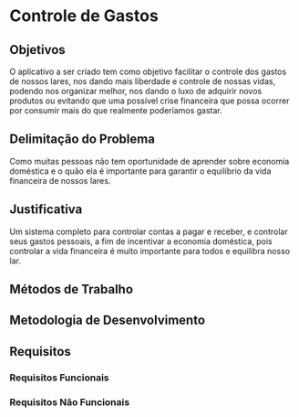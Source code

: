 # Controle de Gastos

## Objetivos

O aplicativo a ser criado tem como objetivo facilitar o controle dos gastos de nossos lares, nos dando mais liberdade e controle de nossas vidas, podendo nos organizar melhor, nos dando o luxo de adquirir novos produtos ou evitando que uma possível crise financeira que possa ocorrer por consumir mais do que realmente poderíamos gastar.

## Delimitação do Problema

Como muitas pessoas não tem oportunidade de aprender sobre economia doméstica e o quão ela é importante para garantir o equilíbrio da vida financeira de nossos lares.

## Justificativa

Um sistema completo para controlar contas a pagar e receber, e controlar seus gastos pessoais, a fim de incentivar a economia doméstica, pois controlar a vida financeira é muito importante para todos e equilibra nosso lar.

## Métodos de Trabalho

## Metodologia de Desenvolvimento

## Requisitos

### Requisitos Funcionais

### Requisitos Não Funcionais

